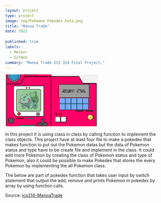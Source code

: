 ```yaml
---
layout: project
type: project
image: img/Pokemon Pokedex Data.png
title: "Manoa Trade"
date: 2023

published: true
labels:
  - Meteor
  - GitHub
summary: "Manoa Trade ICS 314 Final Project."
---
```


<img class="img-fluid" src="../img/Pokedex image.jpeg">

In this project it is using class in class by calling function to implement the class objects. This project have at least four file to make a pokedex that makes function to put out the Pokemon datas but the data of Pokemon status and type have to be create file and implement in the class. It could add more Pokemon by creating the class of Pokemon status and type of Pokemon, also it could be possible to make Pokedex that stores the every Pokemon by implementing the all Pokemon class.

The below are part of pokedex function that takes user input by switch statement that output the add, remove and prints Pokemon in pokedex by array by using function calls.


Source: <a href="https://github.com/manoa-trade-your-stuff/manoa-trade-your-stuff-page"><i class="large github icon "></i>ics314-ManoaTrade</a>
